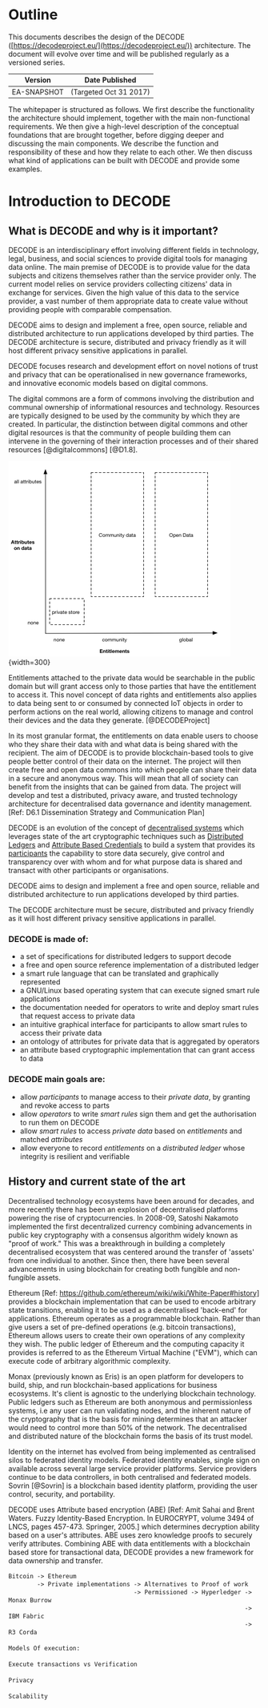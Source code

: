 # Outline

This documents describes the design of the DECODE ([https://decodeproject.eu/](https://decodeproject.eu/)) architecture. The document will evolve over time and will be published regularly as a versioned series.

| Version                        | Date Published            |
| ------------------------------ | ------------------------- |
| EA-SNAPSHOT | (Targeted Oct 31 2017)    |


The whitepaper is structured as follows. We first describe the functionality the architecture should implement, together with the main non-functional requirements. We then give a high-level description of the conceptual foundations that are brought together, before digging deeper and discussing the main components. We describe the function and responsibility of these and how they relate to each other. We then discuss what kind of applications can be built with DECODE and provide some examples.


# Introduction to DECODE

## What is DECODE and why is it important?

DECODE is an interdisciplinary effort involving different fields in technology, legal, business, and social sciences to provide digital tools for managing data online. The main premise of DECODE is to provide value for the  data subjects and citizens themselves rather than the service provider only. The current model relies on service providers collecting citizens' data in exchange for services. Given the high value of this data to the service provider, a vast number of them appropriate data to create value without providing people with comparable compensation.

DECODE aims to design and implement a free, open source, reliable and distributed architecture to run applications developed by third parties. The DECODE architecture is secure, distributed and privacy friendly as it will host different privacy sensitive applications in parallel.

DECODE  focuses  research  and  development  effort  on  novel  notions  of  trust  and  privacy that  can  be  operationalised  in  new  governance  frameworks,  and  innovative  economic  models  based  on  digital  commons.

The digital commons are a form of commons involving the distribution and communal ownership of informational resources and technology. Resources are typically designed to be used by the community by which they are created. In particular, the distinction between digital commons and other digital resources is that the community of people building them can intervene in the governing of their interaction processes and of their shared resources [@digitalcommons] [@D1.8].

![Digital commons](img/entitlements-data.png "Digital commons"){width=300}

Entitlements attached to the private data would be searchable in the public domain but will grant access only to  those  parties  that  have  the  entitlement  to  access  it.  This  novel  concept  of  data  rights  and  entitlements  also  applies to data being sent to or consumed by connected IoT objects in order to perform actions on the real world,  allowing citizens to manage and control their devices and the data they generate. [@DECODEProject]

In its most granular format, the entitlements on data enable users to choose who they share their data with and what data is being shared with the recipient. The aim of DECODE is to provide blockchain-based tools to give people better control of their data on the internet. The project will then create free and open data commons into which people can share their data in a secure and anonymous way. This will mean that all of society can benefit from the insights that can be gained from data. The project will develop and test a distributed, privacy aware, and trusted technology architecture for decentralised data governance and identity management. [Ref: D6.1 Dissemination Strategy and Communication Plan]

DECODE is an evolution of the concept of [decentralised systems](section-link) which leverages state of the art cryptographic techniques such as [Distributed Ledgers](section-link) and [Attribute Based Credentials](section-link) to build a system that provides its [participants](glossary-link) the capability to store data securely, give control and transparency over with whom and for what purpose data is shared and transact with other participants or  organisations.

DECODE aims to design and implement a free and open source, reliable and distributed architecture to run applications developed by third parties.

The DECODE architecture must be secure, distributed and privacy
friendly as it will host different privacy sensitive applications in
parallel.


### DECODE is made of:

- a set of specifications for distributed ledgers to support decode
- a free and open source reference implementation of a distributed ledger
- a smart rule language that can be translated and graphically represented
- a GNU/Linux based operating system that can execute signed smart rule applications
- the documentation needed for operators to write and deploy smart rules that request access to private data
- an intuitive graphical interface for participants to allow smart rules to access their private data
- an ontology of attributes for private data that is aggregated by operators
- an attribute based cryptographic implementation that can grant access to data


### DECODE main goals are:

- allow *participants* to manage access to their *private data*, by granting and revoke access to parts
- allow *operators* to write *smart rules* sign them and get the authorisation to run them on DECODE
- allow *smart rules* to access *private data* based on *entitlements* and matched *attributes*
- allow everyone to record *entitlements* on a *distributed ledger* whose integrity is resilient and verifiable


## History and current state of the art

Decentralised technology ecosystems have been around for decades, and more recently there has been an explosion of decentralised platforms powering the rise of cryptocurrencies. In 2008-09, Satoshi Nakamoto implemented the first decentralized currency combining advancements in public key cryptography with a consensus algorithm widely known as "proof of work." This was a breakthrough in building a completely decentralised ecosystem that was centered around the transfer of 'assets' from one individual to another. Since then, there have been several advancements in using blockchain for creating both fungible and non-fungible assets.

Ethereum [Ref: https://github.com/ethereum/wiki/wiki/White-Paper#history] provides a blockchain implementation that can be used to encode arbitrary state transitions, enabling it to be used as a decentralised 'back-end' for applications. Ethereum operates as a programmable blockchain. Rather than give users a set of pre-defined operations (e.g. bitcoin transactions), Ethereum allows users to create their own operations of any complexity they wish. The public ledger of Ethereum and the computing capacity it provides is referred to as the Ethereum Virtual Machine ("EVM"), which can execute code of arbitrary algorithmic complexity.


Monax (previously known as Eris) is an open platform for developers to build, ship, and run blockchain-based applications for business ecosystems. It's client is agnostic to the underlying blockchain technology. Public ledgers such as Ethereum are both anonymous and permissionless systems, i.e any user can run validating nodes, and the inherent nature of the cryptography that is the basis for mining determines that an attacker would need to control more than 50% of the network. The decentralised and distributed nature of the blockchain forms the basis of its trust model.


Identity on the internet has evolved from being implemented as centralised silos to federated identity models. Federated identity enables, single sign on available across several large service provider platforms. Service providers continue to be data controllers, in both centralised and federated models. Sovrin [@Sovrin] is a blockchain based identity platform, providing the user control, security, and portability.


DECODE uses Attribute based encryption (ABE) [Ref: Amit Sahai and Brent Waters. Fuzzy Identity-Based Encryption. In EUROCRYPT, volume 3494 of LNCS, pages 457-473. Springer, 2005.] which determines decryption ability based on a user's attributes. ABE uses zero knowledge proofs to securely verify attributes. Combining ABE with data entitlements with a blockchain based store for transactional data, DECODE provides a new framework for data ownership and transfer.

```
Bitcoin -> Ethereum
        -> Private implementations -> Alternatives to Proof of work
                                   -> Permissioned -> Hyperledger -> Monax Burrow
                                                                  -> IBM Fabric
                                                                  -> R3 Corda

Models Of execution:

Execute transactions vs Verification

Privacy

Scalability

```
